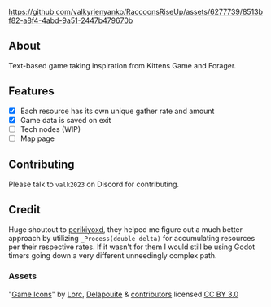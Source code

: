 https://github.com/valkyrienyanko/RaccoonsRiseUp/assets/6277739/8513bf82-a8f4-4abd-9a51-2447b479670b

## About
Text-based game taking inspiration from Kittens Game and Forager.

## Features
- [x] Each resource has its own unique gather rate and amount
- [x] Game data is saved on exit
- [ ] Tech nodes (WIP)
- [ ] Map page

## Contributing
Please talk to `valk2023` on Discord for contributing.

## Credit
Huge shoutout to [perikiyoxd](https://github.com/perikiyoxd), they helped me figure out a much better approach by utilizing `_Process(double delta)` for accumulating resources per their respective rates. If it wasn't for them I would still be using Godot timers going down a very different unneedingly complex path.

### Assets
"[Game Icons](https://game-icons.net/)" by [Lorc](https://lorcblog.blogspot.com/), [Delapouite](https://delapouite.com/) & [contributors](https://game-icons.net/about.html#authors) licensed [CC BY 3.0](https://creativecommons.org/licenses/by/3.0/)
